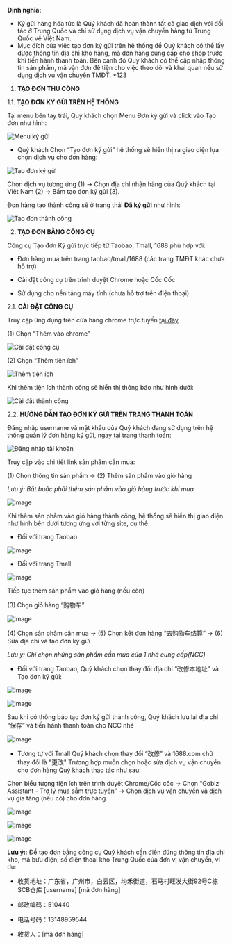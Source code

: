 **Định nghĩa:**

- Ký gửi hàng hóa tức là Quý khách đã hoàn thành tất cả giao dịch với đối tác ở Trung Quốc và chỉ sử dụng dịch vụ vận chuyển hàng từ Trung Quốc về Việt Nam.
- Mục đích của việc tạo đơn ký gửi trên hệ thống để Quý khách có thể lấy được thông tin địa chỉ kho hàng, mã đơn hàng cung cấp cho shop trước khi tiến hành thanh toán. Bên cạnh đó Quý khách có thể cập nhập thông tin sản phẩm, mã vận đơn để tiện cho việc theo dõi và khai quan nếu sử dụng dịch vụ vận chuyển TMĐT.
*123

1. **TẠO ĐƠN THỦ CÔNG**

1.1. **TẠO ĐƠN KÝ GỬI TRÊN HỆ THỐNG**

Tại menu bên tay trái, Quý khách chọn Menu Đơn ký gửi và click vào Tạo đơn như hình:

![Menu ký gửi](https://user-images.githubusercontent.com/73226975/122727585-615d3c80-d2a1-11eb-819e-8135d6fc65ab.png)

- Quý khách Chọn “Tạo đơn ký gửi” hệ thống sẽ hiển thị ra giao diện lựa chọn dịch vụ cho đơn hàng:

![Tạo đơn ký gửi](https://user-images.githubusercontent.com/73226975/122727665-776afd00-d2a1-11eb-8882-6b4df5fab957.png)
 
Chọn dịch vụ tương ứng (1) -> Chọn địa chỉ nhận hàng của Quý khách tại Việt Nam (2) -> Bấm tạo đơn ký gửi (3).

Đơn hàng tạo thành công sẽ ở trạng thái **Đã ký gửi** như hình:

![Tạo đơn thành công](https://user-images.githubusercontent.com/73226975/122729094-fdd40e80-d2a2-11eb-92a0-6ad0408e3562.png)

 
 2. **TẠO ĐƠN BẰNG CÔNG CỤ**

Công cụ Tạo đơn Ký gửi trực tiếp từ Taobao, Tmall, 1688 phù hợp với:

- Đơn hàng mua trên trang taobao/tmall/1688 (các trang TMĐT khác chưa hỗ trợ)

- Cài đặt công cụ trên trình duyệt Chrome hoặc Cốc Cốc

- Sử dụng cho nền tảng máy tính (chưa hỗ trợ trên điện thoại)

2.1. **CÀI ĐẶT CÔNG CỤ**

Truy cập ứng dụng trên cửa hàng chrome trực tuyến [tại đây](https://chrome.google.com/webstore/search/gobiz?hl=vi)

(1) Chọn “Thêm vào chrome”

![Cài đặt công cụ](https://user-images.githubusercontent.com/73226975/122734579-68d41400-d2a8-11eb-8da4-29aa8d45f64c.png)

(2) Chọn “Thêm tiện ích”

![Thêm tiện ích](https://user-images.githubusercontent.com/73226975/122734618-725d7c00-d2a8-11eb-931e-e0394a2e5796.png)

Khi thêm tiện ích thành công sẽ hiển thị thông báo như hình dưới:

![Cài đặt thành công](https://user-images.githubusercontent.com/73226975/122734664-7b4e4d80-d2a8-11eb-9533-d69f6c4e2868.png)

2.2. **HƯỚNG DẪN TẠO ĐƠN KÝ GỬI TRÊN TRANG THANH TOÁN**

Đăng nhập username và mật khẩu của Quý khách đang sử dụng trên hệ thống quản lý đơn hàng ký gửi, ngay tại trang thanh toán:

![Đăng nhập tài khoản](https://user-images.githubusercontent.com/73226975/122735060-e009a800-d2a8-11eb-82af-b326ec660947.png)

Truy cập vào chi tiết link sản phẩm cần mua:

(1) Chọn thông tin sản phẩm -> (2) Thêm sản phẩm vào giỏ hàng

*Lưu ý: Bắt buộc phải thêm sản phẩm vào giỏ hàng trước khi mua*

![image](https://user-images.githubusercontent.com/73226975/122735292-18a98180-d2a9-11eb-9f28-f9519ef22510.png)

Khi thêm sản phẩm vào giỏ hàng thành công, hệ thống sẽ hiển thị giao diện như hình bên dưới tương ứng với từng site, cụ thể:

- Đối với trang Taobao

![image](https://user-images.githubusercontent.com/73226975/122735450-3e368b00-d2a9-11eb-9d49-5af52efa058d.png)

- Đối với trang Tmall

![image](https://user-images.githubusercontent.com/73226975/122735514-4c84a700-d2a9-11eb-8c0b-c71781373dca.png)

Tiếp tục thêm sản phẩm vào giỏ hàng (nếu còn)

(3) Chọn giỏ hàng “购物车”

![image](https://user-images.githubusercontent.com/73226975/122735885-a1c0b880-d2a9-11eb-864e-9ae15e5fbe8e.png)

(4) Chọn sản phẩm cần mua -> (5) Chọn kết đơn hàng “去购物车结算” -> (6) Sửa địa chỉ và tạo đơn ký gửi

*Lưu ý: Chỉ chọn những sản phẩm cần mua của 1 nhà cung cấp(NCC)*

- Đối với trang Taobao, Quý khách chọn thay đổi địa chỉ “改修本地址” và Tạo đơn ký gửi:

![image](https://user-images.githubusercontent.com/73226975/122738685-683d7c80-d2ac-11eb-8ea6-15d83b05a5df.png)

![image](https://user-images.githubusercontent.com/73226975/122740531-4513cc80-d2ae-11eb-9e01-93686fa5a2e9.png)

Sau khi có thông báo tạo đơn ký gửi thành công, Quý khách lưu lại địa chỉ “保存” và tiến hành thanh toán cho NCC nhé

![image](https://user-images.githubusercontent.com/73226975/122741631-54dfe080-d2af-11eb-8ab6-6cf0d8d5f9d9.png)

- Tương tự với Tmall Quý khách chọn thay đổi “改修” và 1688.com chữ thay đổi là "更改"
Trương hợp muốn chọn hoặc sửa dịch vụ vận chuyển cho đơn hàng Quý khách thao tác như sau:

Chọn biểu tượng tiện ích trên trình duyệt Chrome/Cốc cốc  -> Chọn “Gobiz Assistant - Trợ lý mua sắm trực tuyến” -> Chọn dịch vụ vận chuyển và dịch vụ gia tăng (nếu có) cho đơn hàng

![image](https://user-images.githubusercontent.com/73226975/122745397-282dc800-d2b3-11eb-8e27-f763ffc19f88.png)

![image](https://user-images.githubusercontent.com/73226975/122745413-2cf27c00-d2b3-11eb-990a-c39255197b5c.png)

![image](https://user-images.githubusercontent.com/73226975/122736227-00863200-d2aa-11eb-94b7-22787a3ce200.png)

**Lưu ý:**: Để tạo đơn bằng công cụ Quý khách cần điền đúng thông tin địa chỉ kho, mã bưu điện, số điện thoại kho Trung Quốc của đơn vị vận chuyển, ví dụ:

- 收货地址：广东省，广州市，白云区，均禾街道，石马村旺发大街92号C栋SCB仓库 [username] [mã đơn hàng] 

- 邮政编码：510440

- 电话号码：13148959544

- 收货人：[mã đơn hàng] 

